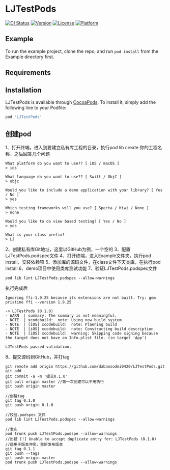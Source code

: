 # LJTestPods

[![CI Status](https://img.shields.io/travis/dabaosodmi0420/LJTestPods.svg?style=flat)](https://travis-ci.org/dabaosodmi0420/LJTestPods)
[![Version](https://img.shields.io/cocoapods/v/LJTestPods.svg?style=flat)](https://cocoapods.org/pods/LJTestPods)
[![License](https://img.shields.io/cocoapods/l/LJTestPods.svg?style=flat)](https://cocoapods.org/pods/LJTestPods)
[![Platform](https://img.shields.io/cocoapods/p/LJTestPods.svg?style=flat)](https://cocoapods.org/pods/LJTestPods)

## Example

To run the example project, clone the repo, and run `pod install` from the Example directory first.

## Requirements

## Installation

LJTestPods is available through [CocoaPods](https://cocoapods.org). To install
it, simply add the following line to your Podfile:

```ruby
pod 'LJTestPods'
```
## 创建pod
1、打开终端，进入到要建立私有库工程的目录，执行pod lib create 你的工程名称，之后回答几个问题
```
What platform do you want to use?? [ iOS / macOS ]
> ios

What language do you want to use?? [ Swift / ObjC ]
> objc

Would you like to include a demo application with your library? [ Yes / No ]
> yes

Which testing frameworks will you use? [ Specta / Kiwi / None ]
> none

Would you like to do view based testing? [ Yes / No ]
> yes

What is your class prefix?
> LJ
```
2、创建私有库Git地址，这里以GitHub为例，一个空的
3、配置LJTestPods.podspec文件
4、打开终端，进入Example文件夹，执行pod install，安装依赖项
5、添加库的源码文件，在class文件下天类库，在执行pod install
6、demo项目中使用类库测试功能
7、验证LJTestPods.podspec文件
```
pod lib lint LJTestPods.podspec --allow-warnings 
```
执行完成后
```
Ignoring ffi-1.9.25 because its extensions are not built. Try: gem pristine ffi --version 1.9.25

-> LJTestPods (0.1.0)
- WARN  | summary: The summary is not meaningful.
- NOTE  | xcodebuild:  note: Using new build system
- NOTE  | [iOS] xcodebuild:  note: Planning build
- NOTE  | [iOS] xcodebuild:  note: Constructing build description
- NOTE  | [iOS] xcodebuild:  warning: Skipping code signing because the target does not have an Info.plist file. (in target 'App')

LJTestPods passed validation.
```
8、提交源码到GitHub，并打tag
```
git remote add origin https://github.com/dabaosodmi0420/LJTestPods.git
git add .
git commit -a -m '提交0.1.0'
git pull origin master //第一次创建可以不用执行
git push origin master

//创建tag
git tag 0.1.0
git push origin 0.1.0

//校验.podspec 文件
pod lib lint LJTestPods.podspec --allow-warnings

//发布
pod trunk push LJTestPods.podspe --allow-warnings
//出错 [!] Unable to accept duplicate entry for: LJTestPods (0.1.0)
//适用于版本冲突，重新发布版本
git tag 0.1.1
git push --tags
git push origin master
pod trunk push LJTestPods.podspe --allow-warnings

```



